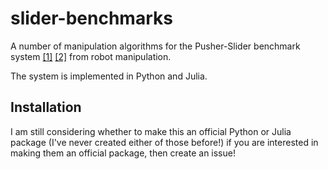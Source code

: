 # slider-benchmarks
A number of manipulation algorithms for the Pusher-Slider benchmark system 
[\[1\]](https://arxiv.org/abs/1611.08268) 
[\[2\]](https://journals.sagepub.com/doi/10.1177/0278364919872532) 
from robot manipulation. 

The system is implemented in Python and Julia.

## Installation

I am still considering whether to make this an official 
Python or Julia package (I've never created either of those before!)
if you are interested in making them an official package, then 
create an issue!
